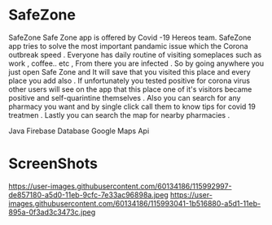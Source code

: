 # SafeZone
SafeZone  Safe Zone app is offered by Covid -19 Hereos team.
SafeZone app  tries to solve  the most important pandamic issue which the Corona outbreak speed .
Everyone  has daily routine of visiting someplaces such as work , coffee.. etc , From there you are infected .
So by going anywhere  you just open Safe Zone and It will save that you visited this place and every place you add also . 
If unfortunately  you tested positive for corona virus other users will see on the app that this place one of it's visitors became positive  and self-quarintine themselves . 
Also you can search for any pharmacy you want and by single click call them to know tips for covid 19 treatmen . Lastly you can search the map for nearby pharmacies .

Java 
Firebase Database 
Google Maps Api 
                                 
# ScreenShots 
https://user-images.githubusercontent.com/60134186/115992997-de857180-a5d0-11eb-9cfc-7e33ac96898a.jpeg
https://user-images.githubusercontent.com/60134186/115993041-1b516880-a5d1-11eb-895a-0f3ad3c3473c.jpeg

